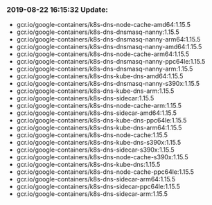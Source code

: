 ### 2019-08-22 16:15:32 Update:

- gcr.io/google-containers/k8s-dns-node-cache-amd64:1.15.5
- gcr.io/google-containers/k8s-dns-dnsmasq-nanny:1.15.5
- gcr.io/google-containers/k8s-dns-dnsmasq-nanny-arm64:1.15.5
- gcr.io/google-containers/k8s-dns-dnsmasq-nanny-amd64:1.15.5
- gcr.io/google-containers/k8s-dns-node-cache-arm64:1.15.5
- gcr.io/google-containers/k8s-dns-dnsmasq-nanny-ppc64le:1.15.5
- gcr.io/google-containers/k8s-dns-dnsmasq-nanny-arm:1.15.5
- gcr.io/google-containers/k8s-dns-kube-dns-amd64:1.15.5
- gcr.io/google-containers/k8s-dns-dnsmasq-nanny-s390x:1.15.5
- gcr.io/google-containers/k8s-dns-kube-dns-arm:1.15.5
- gcr.io/google-containers/k8s-dns-sidecar:1.15.5
- gcr.io/google-containers/k8s-dns-node-cache-arm:1.15.5
- gcr.io/google-containers/k8s-dns-sidecar-amd64:1.15.5
- gcr.io/google-containers/k8s-dns-kube-dns-ppc64le:1.15.5
- gcr.io/google-containers/k8s-dns-kube-dns-arm64:1.15.5
- gcr.io/google-containers/k8s-dns-node-cache:1.15.5
- gcr.io/google-containers/k8s-dns-kube-dns-s390x:1.15.5
- gcr.io/google-containers/k8s-dns-sidecar-s390x:1.15.5
- gcr.io/google-containers/k8s-dns-node-cache-s390x:1.15.5
- gcr.io/google-containers/k8s-dns-kube-dns:1.15.5
- gcr.io/google-containers/k8s-dns-node-cache-ppc64le:1.15.5
- gcr.io/google-containers/k8s-dns-sidecar-arm64:1.15.5
- gcr.io/google-containers/k8s-dns-sidecar-ppc64le:1.15.5
- gcr.io/google-containers/k8s-dns-sidecar-arm:1.15.5
